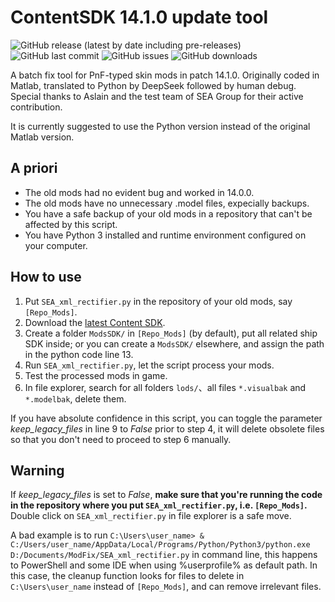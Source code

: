 # ContentSDK 14.1.0 update tool

![GitHub release (latest by date including pre-releases)](https://img.shields.io/github/v/release/SEA-group/ContentSDK-14.1.0-fix-script?include_prereleases)
![GitHub last commit](https://img.shields.io/github/last-commit/SEA-group/ContentSDK-14.1.0-fix-script)
![GitHub issues](https://img.shields.io/github/issues-raw/SEA-group/ContentSDK-14.1.0-fix-script)
![GitHub downloads](https://img.shields.io/github/downloads/SEA-group/ContentSDK-14.1.0-fix-script/total)

A batch fix tool for PnF-typed skin mods in patch 14.1.0.
Originally coded in Matlab, translated to Python by DeepSeek followed by human debug.
Special thanks to Aslain and the test team of SEA Group for their active contribution.

It is currently suggested to use the Python version instead of the original Matlab version.

## A priori
* The old mods had no evident bug and worked in 14.0.0.
* The old mods have no unnecessary .model files, expecially backups.
* You have a safe backup of your old mods in a repository that can't be affected by this script.
* You have Python 3 installed and runtime environment configured on your computer.

## How to use
1. Put `SEA_xml_rectifier.py` in the repository of your old mods, say `[Repo_Mods]`.
2. Download the [latest Content SDK](https://github.com/wgmods/ModSDK/tags).
3. Create a folder `ModsSDK/` in `[Repo_Mods]` (by default), put all related ship SDK inside; or you can create a `ModsSDK/` elsewhere, and assign the path in the python code line 13.
4. Run `SEA_xml_rectifier.py`, let the script process your mods.
5. Test the processed mods in game.
6. In file explorer, search for all folders `lods/`、all files `*.visualbak` and `*.modelbak`, delete them.

If you have absolute confidence in this script, you can toggle the parameter *keep_legacy_files* in line 9 to *False* prior to step 4, it will delete obsolete files so that you don't need to proceed to step 6 manually.

## Warning
If *keep_legacy_files* is set to *False*, **make sure that you're running the code in the repository where you put `SEA_xml_rectifier.py`, i.e. `[Repo_Mods]`.** Double click on `SEA_xml_rectifier.py` in file explorer is a safe move.

A bad example is to run `C:\Users\user_name> & C:/Users/user_name/AppData/Local/Programs/Python/Python3/python.exe D:/Documents/ModFix/SEA_xml_rectifier.py` in command line, this happens to PowerShell and some IDE when using %userprofile% as default path. In this case, the cleanup function looks for files to delete in `C:\Users\user_name` instead of `[Repo_Mods]`, and can remove irrelevant files.